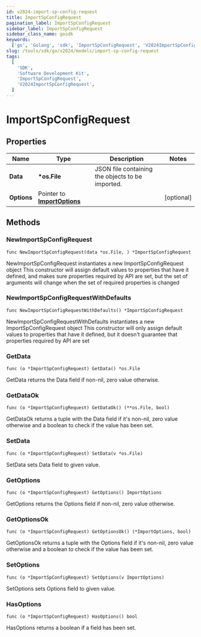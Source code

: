 ```yaml
---
id: v2024-import-sp-config-request
title: ImportSpConfigRequest
pagination_label: ImportSpConfigRequest
sidebar_label: ImportSpConfigRequest
sidebar_class_name: gosdk
keywords:
  ['go', 'Golang', 'sdk', 'ImportSpConfigRequest', 'V2024ImportSpConfigRequest']
slug: /tools/sdk/go/v2024/models/import-sp-config-request
tags:
  [
    'SDK',
    'Software Development Kit',
    'ImportSpConfigRequest',
    'V2024ImportSpConfigRequest',
  ]
---
```


# ImportSpConfigRequest

## Properties

| Name | Type | Description | Notes |
| --- | --- | --- | --- |
| **Data** | **\*os.File** | JSON file containing the objects to be imported. |
| **Options** | Pointer to [**ImportOptions**](import-options) |  | [optional] |

## Methods

### NewImportSpConfigRequest

`func NewImportSpConfigRequest(data *os.File, ) *ImportSpConfigRequest`

NewImportSpConfigRequest instantiates a new ImportSpConfigRequest object This constructor will assign default values to properties that have it defined, and makes sure properties required by API are set, but the set of arguments will change when the set of required properties is changed

### NewImportSpConfigRequestWithDefaults

`func NewImportSpConfigRequestWithDefaults() *ImportSpConfigRequest`

NewImportSpConfigRequestWithDefaults instantiates a new ImportSpConfigRequest object This constructor will only assign default values to properties that have it defined, but it doesn't guarantee that properties required by API are set

### GetData

`func (o *ImportSpConfigRequest) GetData() *os.File`

GetData returns the Data field if non-nil, zero value otherwise.

### GetDataOk

`func (o *ImportSpConfigRequest) GetDataOk() (**os.File, bool)`

GetDataOk returns a tuple with the Data field if it's non-nil, zero value otherwise and a boolean to check if the value has been set.

### SetData

`func (o *ImportSpConfigRequest) SetData(v *os.File)`

SetData sets Data field to given value.

### GetOptions

`func (o *ImportSpConfigRequest) GetOptions() ImportOptions`

GetOptions returns the Options field if non-nil, zero value otherwise.

### GetOptionsOk

`func (o *ImportSpConfigRequest) GetOptionsOk() (*ImportOptions, bool)`

GetOptionsOk returns a tuple with the Options field if it's non-nil, zero value otherwise and a boolean to check if the value has been set.

### SetOptions

`func (o *ImportSpConfigRequest) SetOptions(v ImportOptions)`

SetOptions sets Options field to given value.

### HasOptions

`func (o *ImportSpConfigRequest) HasOptions() bool`

HasOptions returns a boolean if a field has been set.
